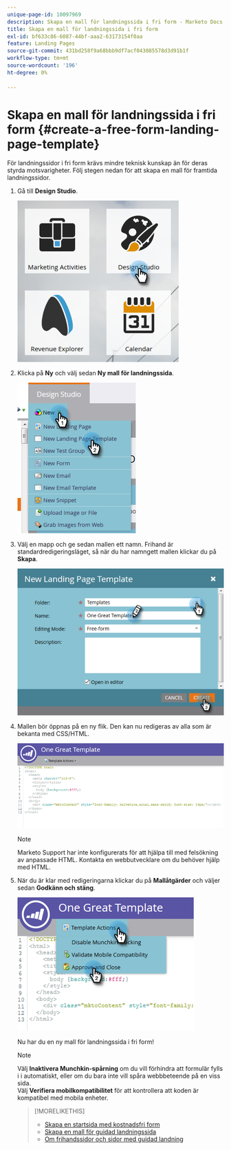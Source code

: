 ```yaml
---
unique-page-id: 10097969
description: Skapa en mall för landningssida i fri form - Marketo Docs - Produktdokumentation
title: Skapa en mall för landningssida i fri form
exl-id: bf633c86-6087-44bf-aaa2-63173154f0aa
feature: Landing Pages
source-git-commit: 431bd258f9a68bbb9df7acf043085578d3d91b1f
workflow-type: tm+mt
source-wordcount: '196'
ht-degree: 0%

---
```


# Skapa en mall för landningssida i fri form {#create-a-free-form-landing-page-template}

För landningssidor i fri form krävs mindre teknisk kunskap än för deras styrda motsvarigheter. Följ stegen nedan för att skapa en mall för framtida landningssidor.

1. Gå till **Design Studio**.

   ![](assets/one.png)

1. Klicka på **Ny** och välj sedan **Ny mall för landningssida**.

   ![](assets/two.png)

1. Välj en mapp och ge sedan mallen ett namn. Frihand är standardredigeringsläget, så när du har namngett mallen klickar du på **Skapa**.

   ![](assets/three.png)

1. Mallen bör öppnas på en ny flik. Den kan nu redigeras av alla som är bekanta med CSS/HTML.

   ![](assets/four.png)

   >[!NOTE]
   >
   >Marketo Support har inte konfigurerats för att hjälpa till med felsökning av anpassade HTML. Kontakta en webbutvecklare om du behöver hjälp med HTML.

1. När du är klar med redigeringarna klickar du på **Mallåtgärder** och väljer sedan **Godkänn och stäng**.

   ![](assets/five.png)

   Nu har du en ny mall för landningssida i fri form!

   >[!NOTE]
   >
   >Välj **Inaktivera Munchkin-spårning** om du vill förhindra att formulär fylls i i automatiskt, eller om du bara inte vill spåra webbbeteende på en viss sida.\
   >Välj **Verifiera mobilkompatibilitet** för att kontrollera att koden är kompatibel med mobila enheter.

   >[!MORELIKETHIS]
   >
   >* [Skapa en startsida med kostnadsfri form](/help/marketo/product-docs/demand-generation/landing-pages/free-form-landing-pages/create-a-free-form-landing-page.md)
   >* [Skapa en mall för guidad landningssida](/help/marketo/product-docs/demand-generation/landing-pages/landing-page-templates/create-a-guided-landing-page-template.md)
   >* [Om frihandssidor och sidor med guidad landning](/help/marketo/product-docs/demand-generation/landing-pages/understanding-landing-pages/understanding-free-form-vs-guided-landing-pages.md)
